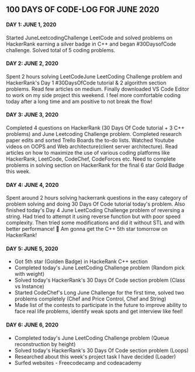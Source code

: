 ## 100 DAYS OF CODE-LOG FOR JUNE 2020

#### DAY 1: JUNE 1, 2020
Started JuneLeetcodingChallenge LeetCode and solved problems on HackerRank earning a silver badge in C++ and began #30DaysofCode challenge.
Solved total of 5 coding problems.

#### DAY 2: JUNE 2, 2020
Spent 2 hours solving LeetCodeJune LeetCoding Challenge problem and HackerRank's Day 1 #30DaysOfCode tutorial & 2 algorithm section problems. Read few articles on medium. Finally downloaded VS Code Editor to work on my side project this weekend. I feel more comfortable coding today after a long time and am positive to not break the flow!

#### DAY 3: JUNE 3, 2020
Completed 4 questions on HackerRank (30 Days Of Code tutorial + 3 C++ problems) and June Leetcoding Challenge problem. Completed research paper edits and sorted Trello Boards the to-do lists. Watched Youtube videos on OOPS and Web architecture(client server architecture).
Read articles on how to maximize the use of various coding platforms like HackerRank, LeetCode, CodeChef, CodeForces etc. Need to complete problems in solving section on HackerRank for the final 6 star Gold Badge this week. 

#### DAY 4: JUNE 4, 2020
Spent around 2 hours solving hackerrank questions in the easy category of problem solving and doing 30 Days Of Code tutorial today's problem. Also finished today's Day 4 June LeetCoding Challenge problem of reversing a string. Had tried to attempt it using reverse function but with poor speed complexity. Then tried some modifications and did it without STL and with better performance! :muscle:
Am gonna get the C++ 5th star tomorrow on HackerRank!

#### DAY 5: JUNE 5, 2020
- Got 5th star (Golden Badge) in HackeRank C++ section
- Completed today's June LeetCoding Challenge problem (Random pick with weight)
- Solved today's HackerRank's 30 Days Of Code section problem (Class vs Instance) 
- Started CodeChef's Long June Challenge for the first time, solved two problems completely (Chef and Price Control, Chef and String)
- Made list of the contests to participate in the future to improve ability to face real life problems, identify weak spots and get interview like feel!

#### DAY 6: JUNE 6, 2020
- Completed today's June LeetCoding Challenge problem (Queue reconstruction by height)
- Solved today's HackerRank's 30 Days Of Code section problem (Loops) 
- Researched about this week's project task I have decided (Loader)
- Surfed websites - Freecodecamp and codeacademy 
